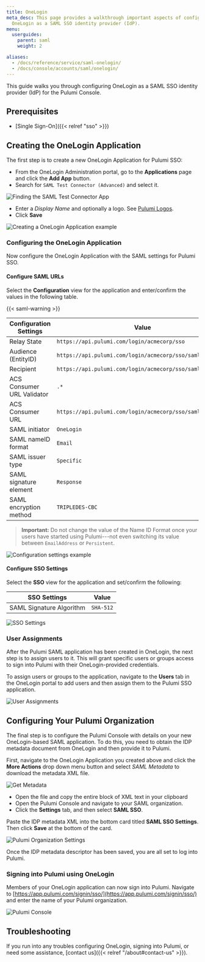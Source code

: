 ```yaml
---
title: OneLogin
meta_desc: This page provides a walkthrough important aspects of configuring
  OneLogin as a SAML SSO identity provider (IdP).
menu:
  userguides:
    parent: saml
    weight: 2

aliases:
  - /docs/reference/service/saml-onelogin/
  - /docs/console/accounts/saml/onelogin/
---
```


This guide walks you through configuring OneLogin as a SAML SSO identity provider (IdP) for the Pulumi Console.

## Prerequisites

- [Single Sign-On]({{< relref "sso" >}})

## Creating the OneLogin Application

The first step is to create a new OneLogin Application for Pulumi SSO:

- From the OneLogin Administration portal, go to the **Applications** page and click the **Add App** button.
- Search for `SAML Test Connector (Advanced)` and select it.

![Finding the SAML Test Connector App](/images/docs/reference/service/saml-onelogin/onelogin-find-app.png)

- Enter a _Display Name_ and optionally a logo. See [Pulumi Logos](https://www.pulumi.com/brand/#logos).
- Click **Save**

![Creating a OneLogin Application example](/images/docs/reference/service/saml-onelogin/onelogin-create-saml-app.png)

### Configuring the OneLogin Application

Now configure the OneLogin Application with the SAML settings for Pulumi SSO.

#### Configure SAML URLs

Select the **Configuration** view for the application and enter/confirm the values in the following table.

{{< saml-warning >}}

| Configuration Settings     | Value                                                     |
| -------------------------- | --------------------------------------------------------- |
| Relay State                | `https://api.pulumi.com/login/acmecorp/sso`               |
| Audience (EntityID)        | `https://api.pulumi.com/login/acmecorp/sso/saml/metadata` |
| Recipient                  | `https://api.pulumi.com/login/acmecorp/sso/saml/acs`      |
| ACS Consumer URL Validator | `.*`                                                      |
| ACS Consumer URL           | `https://api.pulumi.com/login/acmecorp/sso/saml/acs`      |
| SAML initiator             | `OneLogin`                                                |
| SAML nameID format         | `Email`                                                   |
| SAML issuer type           | `Specific`                                                |
| SAML signature element     | `Response`                                                |
| SAML encryption method     | `TRIPLEDES-CBC`                                           |

> **Important:** Do not change the value of the Name ID Format once your users have started using Pulumi---not even switching its value between `EmailAddress` or `Persistent`.

![Configuration settings example ](/images/docs/reference/service/saml-onelogin/onelogin-configure-app.png)

#### Configure SSO Settings

Select the **SSO** view for the application and set/confirm the following:

| SSO Settings             | Value     |
| ------------------------ | --------- |
| SAML Signature Algorithm | `SHA-512` |

![SSO Settings](/images/docs/reference/service/saml-onelogin/onelogin-sso-sig-setting.png)

### User Assignments

After the Pulumi SAML application has been created in OneLogin, the next step is to assign users to it.
This will grant specific users or groups access to sign into Pulumi with their OneLogin-provided
credentials.

To assign users or groups to the application, navigate to the **Users** tab in the OneLogin portal to add users and then assign them to the Pulumi SSO application.

![User Assignments](/images/docs/reference/service/saml-onelogin/onelogin-add-user-sso.png)

## Configuring Your Pulumi Organization

The final step is to configure the Pulumi Console with details on your new OneLogin-based
SAML application. To do this, you need to obtain the IDP metadata document from OneLogin and then provide
it to Pulumi.

First, navigate to the OneLogin Application you created above and click the **More Actions** drop down menu button and select _SAML Metadata_ to download the metadata XML file.

![Get Metadata](/images/docs/reference/service/saml-onelogin/onelogin-get-metadata.png)

- Open the file and copy the entire block of XML text in your clipboard
- Open the Pulumi Console and navigate to your SAML organization.
- Click the **Settings** tab, and then select **SAML SSO**.

Paste the IDP metadata XML into the bottom card
titled **SAML SSO Settings**. Then click **Save** at the bottom of the card.

![Pulumi Organization Settings](/images/docs/reference/service/saml-onelogin/onelogin-pulumi-saml-metadata.png)

Once the IDP metadata descriptor has been saved, you are all set to log into Pulumi.

### Signing into Pulumi using OneLogin

Members of your OneLogin application can now sign into Pulumi. Navigate to
[https://app.pulumi.com/signin/sso/](https://app.pulumi.com/signin/sso/) and enter the
name of your Pulumi organization.

![Pulumi Console](/images/docs/reference/service/saml-okta/pulumi-console-signin.png)

## Troubleshooting

If you run into any troubles configuring OneLogin, signing into Pulumi, or need some assistance, [contact us]({{< relref "/about#contact-us" >}}).
